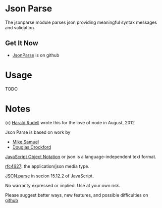 # Json Parse

The jsonparse module parses json providing meaningful syntax messages and validation.

## Get It Now

* [JsonParse](https://github.com/haraldrudell/jsonparse) is on github

# Usage

TODO

# Notes

(c) [Harald Rudell](http://www.haraldrudell.com) wrote this for the love of node in August, 2012

Json Parse is based on work by

* [Mike Samuel](http://json-sans-eval.googlecode.com/)
* [Douglas Crockford](https://github.com/douglascrockford/JSON-js)

[JavaScript Object Notation](http://json.org/) or json is a language-independent text format.

[rfc4627](http://www.ietf.org/rfc/rfc4627): the application/json media type.

[JSON.parse](http://www.ecma-international.org/publications/files/ECMA-ST/Ecma-262.pdf#page=215) in secion 15.12.2 of JavaScript.

No warranty expressed or implied. Use at your own risk.

Please suggest better ways, new features, and possible difficulties on [github](https://github.com/haraldrudell/jsonparse)